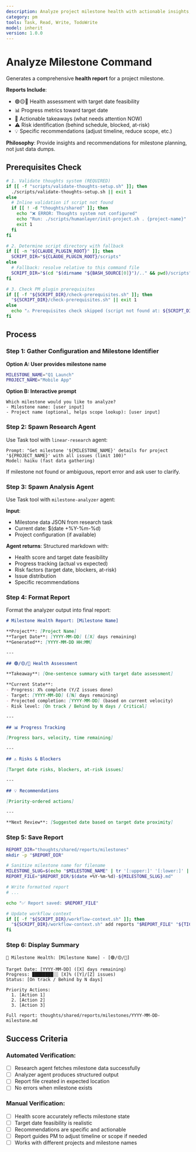 ```yaml
---
description: Analyze project milestone health with actionable insights, target date assessment, risk analysis, and specific recommendations
category: pm
tools: Task, Read, Write, TodoWrite
model: inherit
version: 1.0.0
---
```


# Analyze Milestone Command

Generates a comprehensive **health report** for a project milestone.

**Reports Include**:
- 🟢🟡🔴 Health assessment with target date feasibility
- 📊 Progress metrics toward target date
- 🎯 Actionable takeaways (what needs attention NOW)
- ⚠️ Risk identification (behind schedule, blocked, at-risk)
- 💡 Specific recommendations (adjust timeline, reduce scope, etc.)

**Philosophy**: Provide insights and recommendations for milestone planning, not just data dumps.

## Prerequisites Check

```bash
# 1. Validate thoughts system (REQUIRED)
if [[ -f "scripts/validate-thoughts-setup.sh" ]]; then
  ./scripts/validate-thoughts-setup.sh || exit 1
else
  # Inline validation if script not found
  if [[ ! -d "thoughts/shared" ]]; then
    echo "❌ ERROR: Thoughts system not configured"
    echo "Run: ./scripts/humanlayer/init-project.sh . {project-name}"
    exit 1
  fi
fi

# 2. Determine script directory with fallback
if [[ -n "${CLAUDE_PLUGIN_ROOT}" ]]; then
  SCRIPT_DIR="${CLAUDE_PLUGIN_ROOT}/scripts"
else
  # Fallback: resolve relative to this command file
  SCRIPT_DIR="$(cd "$(dirname "${BASH_SOURCE[0]}")/.." && pwd)/scripts"
fi

# 3. Check PM plugin prerequisites
if [[ -f "${SCRIPT_DIR}/check-prerequisites.sh" ]]; then
  "${SCRIPT_DIR}/check-prerequisites.sh" || exit 1
else
  echo "⚠️ Prerequisites check skipped (script not found at: ${SCRIPT_DIR})"
fi
```

## Process

### Step 1: Gather Configuration and Milestone Identifier

**Option A: User provides milestone name**
```bash
MILESTONE_NAME="Q1 Launch"
PROJECT_NAME="Mobile App"
```

**Option B: Interactive prompt**
```
Which milestone would you like to analyze?
- Milestone name: [user input]
- Project name (optional, helps scope lookup): [user input]
```

### Step 2: Spawn Research Agent

Use Task tool with `linear-research` agent:

```
Prompt: "Get milestone '${MILESTONE_NAME}' details for project '${PROJECT_NAME}' with all issues (limit 100)"
Model: haiku (fast data gathering)
```

If milestone not found or ambiguous, report error and ask user to clarify.

### Step 3: Spawn Analysis Agent

Use Task tool with `milestone-analyzer` agent:

**Input**:
- Milestone data JSON from research task
- Current date: $(date +%Y-%m-%d)
- Project configuration (if available)

**Agent returns**:
Structured markdown with:
- Health score and target date feasibility
- Progress tracking (actual vs expected)
- Risk factors (target date, blockers, at-risk)
- Issue distribution
- Specific recommendations

### Step 4: Format Report

Format the analyzer output into final report:

```markdown
# Milestone Health Report: [Milestone Name]

**Project**: [Project Name]
**Target Date**: [YYYY-MM-DD] ([X] days remaining)
**Generated**: [YYYY-MM-DD HH:MM]

---

## 🟢/🟡/🔴 Health Assessment

**Takeaway**: [One-sentence summary with target date assessment]

**Current State**:
- Progress: X% complete (Y/Z issues done)
- Target: [YYYY-MM-DD] ([N] days remaining)
- Projected completion: [YYYY-MM-DD] (based on current velocity)
- Risk level: [On track / Behind by N days / Critical]

---

## 📊 Progress Tracking

[Progress bars, velocity, time remaining]

---

## ⚠️ Risks & Blockers

[Target date risks, blockers, at-risk issues]

---

## 💡 Recommendations

[Priority-ordered actions]

---

**Next Review**: [Suggested date based on target date proximity]
```

### Step 5: Save Report

```bash
REPORT_DIR="thoughts/shared/reports/milestones"
mkdir -p "$REPORT_DIR"

# Sanitize milestone name for filename
MILESTONE_SLUG=$(echo "$MILESTONE_NAME" | tr '[:upper:]' '[:lower:]' | tr ' ' '-')
REPORT_FILE="$REPORT_DIR/$(date +%Y-%m-%d)-${MILESTONE_SLUG}.md"

# Write formatted report
# ...

echo "✅ Report saved: $REPORT_FILE"

# Update workflow context
if [[ -f "${SCRIPT_DIR}/workflow-context.sh" ]]; then
  "${SCRIPT_DIR}/workflow-context.sh" add reports "$REPORT_FILE" "${TICKET_ID:-null}"
fi
```

### Step 6: Display Summary

```
🎯 Milestone Health: [Milestone Name] - [🟢/🟡/🔴]

Target Date: [YYYY-MM-DD] ([X] days remaining)
Progress: ████████░░ [X]% ([Y]/[Z] issues)
Status: [On track / Behind by N days]

Priority Actions:
  1. [Action 1]
  2. [Action 2]
  3. [Action 3]

Full report: thoughts/shared/reports/milestones/YYYY-MM-DD-milestone.md
```

## Success Criteria

### Automated Verification:
- [ ] Research agent fetches milestone data successfully
- [ ] Analyzer agent produces structured output
- [ ] Report file created in expected location
- [ ] No errors when milestone exists

### Manual Verification:
- [ ] Health score accurately reflects milestone state
- [ ] Target date feasibility is realistic
- [ ] Recommendations are specific and actionable
- [ ] Report guides PM to adjust timeline or scope if needed
- [ ] Works with different projects and milestone names

